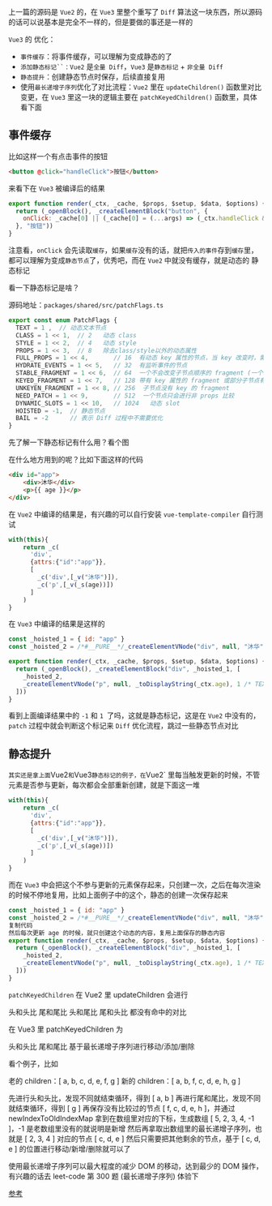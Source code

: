 
上一篇的源码是 `Vue2` 的，在 `Vue3` 里整个重写了 `Diff` 算法这一块东西，所以源码的话可以说基本是完全不一样的，但是要做的事还是一样的

 `Vue3` 的 优化：

- `事件缓存`：将事件缓存，可以理解为变成静态的了
- `添加静态标记``：Vue2` 是`全量 Diff`，`Vue3` 是`静态标记` + `非全量 Diff`
- `静态提升`：创建静态节点时保存，后续直接复用
- 使用`最长递增子序列`优化了对比流程：`Vue2` 里在 `updateChildren()` 函数里对比变更，在 `Vue3` 里这一块的逻辑主要在 `patchKeyedChildren()` 函数里，具体看下面

## 事件缓存

比如这样一个有点击事件的按钮
```html
<button @click="handleClick">按钮</button>
```

来看下在 `Vue3` 被编译后的结果
```js
export function render(_ctx, _cache, $props, $setup, $data, $options) {
  return (_openBlock(), _createElementBlock("button", {
    onClick: _cache[0] || (_cache[0] = (...args) => (_ctx.handleClick && _ctx.handleClick(...args)))
  }, "按钮"))
}
```

注意看，`onClick` 会先读取`缓存`，如果`缓存`没有的话，就把`传入的事件`存到`缓存`里，都可以理解为变成`静态节点`了，优秀吧，而在 `Vue2` 中就没有缓存，就是动态的
静态标记

看一下静态标记是啥？

源码地址：`packages/shared/src/patchFlags.ts`

```js
export const enum PatchFlags {
  TEXT = 1 ,  // 动态文本节点
  CLASS = 1 << 1,  // 2   动态 class
  STYLE = 1 << 2,  // 4   动态 style
  PROPS = 1 << 3,  // 8   除去class/style以外的动态属性
  FULL_PROPS = 1 << 4,       // 16  有动态 key 属性的节点，当 key 改变时，需进行完整的 diff 比较
  HYDRATE_EVENTS = 1 << 5,   // 32  有监听事件的节点
  STABLE_FRAGMENT = 1 << 6,  // 64  一个不会改变子节点顺序的 fragment (一个组件内多个根元素就会用 fragment 包裹)
  KEYED_FRAGMENT = 1 << 7,   // 128 带有 key 属性的 fragment 或部分子节点有 key
  UNKEYEN_FRAGMENT = 1 << 8, // 256  子节点没有 key 的 fragment
  NEED_PATCH = 1 << 9,       // 512  一个节点只会进行非 props 比较
  DYNAMIC_SLOTS = 1 << 10,   // 1024   动态 slot
  HOISTED = -1,  // 静态节点 
  BAIL = -2      // 表示 Diff 过程中不需要优化
}
```

先了解一下静态标记有什么用？看个图

在什么地方用到的呢？比如下面这样的代码
```html
<div id="app">
    <div>沐华</div>
    <p>{{ age }}</p>
</div>
```

在 `Vue2` 中编译的结果是，有兴趣的可以自行安装 `vue-template-compiler` 自行测试
```js
with(this){
    return _c(
      'div',
      {attrs:{"id":"app"}},
      [ 
        _c('div',[_v("沐华")]),
        _c('p',[_v(_s(age))])
      ]
    )
}
```
在 `Vue3` 中编译的结果是这样的
```js
const _hoisted_1 = { id: "app" }
const _hoisted_2 = /*#__PURE__*/_createElementVNode("div", null, "沐华", -1 /* HOISTED */)

export function render(_ctx, _cache, $props, $setup, $data, $options) {
  return (_openBlock(), _createElementBlock("div", _hoisted_1, [
    _hoisted_2,
    _createElementVNode("p", null, _toDisplayString(_ctx.age), 1 /* TEXT */)
  ]))
}
```

看到上面编译结果中的 `-1` 和 `1 `了吗，这就是静态标记，这是在 `Vue2` 中没有的，`patch` 过程中就会判断这个标记来 `Diff` 优化流程，跳过一些静态节点对比

## 静态提升
`
其实还是拿上面 `Vue2` 和 `Vue3` 静态标记的例子，在 `Vue2` 里每当触发更新的时候，不管元素是否参与更新，每次都会全部重新创建，就是下面这一堆

```js
with(this){
    return _c(
      'div',
      {attrs:{"id":"app"}},
      [ 
        _c('div',[_v("沐华")]),
        _c('p',[_v(_s(age))])
      ]
    )
}
```

而在 `Vue3` 中会把这个不参与更新的元素保存起来，只创建一次，之后在每次渲染的时候不停地复用，比如上面例子中的这个，静态的创建一次保存起来
```js
const _hoisted_1 = { id: "app" }
const _hoisted_2 = /*#__PURE__*/_createElementVNode("div", null, "沐华", -1 /* HOISTED */)
复制代码
然后每次更新 age 的时候，就只创建这个动态的内容，复用上面保存的静态内容
export function render(_ctx, _cache, $props, $setup, $data, $options) {
  return (_openBlock(), _createElementBlock("div", _hoisted_1, [
    _hoisted_2,
    _createElementVNode("p", null, _toDisplayString(_ctx.age), 1 /* TEXT */)
  ]))
}
```
`patchKeyedChildren`
在 Vue2 里 updateChildren 会进行

头和头比
尾和尾比
头和尾比
尾和头比
都没有命中的对比

在 Vue3 里 patchKeyedChildren 为

头和头比
尾和尾比
基于最长递增子序列进行移动/添加/删除

看个例子，比如

老的 children：[ a, b, c, d, e, f, g ]
新的 children：[ a, b, f, c, d, e, h, g ]


先进行头和头比，发现不同就结束循环，得到 [ a, b ]
再进行尾和尾比，发现不同就结束循环，得到 [ g ]
再保存没有比较过的节点 [ f, c, d, e, h ]，并通过 newIndexToOldIndexMap 拿到在数组里对应的下标，生成数组 [ 5, 2, 3, 4, -1 ]，-1 是老数组里没有的就说明是新增
然后再拿取出数组里的最长递增子序列，也就是 [ 2, 3, 4 ] 对应的节点 [ c, d, e ]
然后只需要把其他剩余的节点，基于 [ c, d, e ] 的位置进行移动/新增/删除就可以了

使用最长递增子序列可以最大程度的减少 DOM 的移动，达到最少的 DOM 操作，有兴趣的话去 leet-code 第 300 题 (最长递增子序列) 体验下

[参考](https://juejin.cn/post/7010594233253888013)
